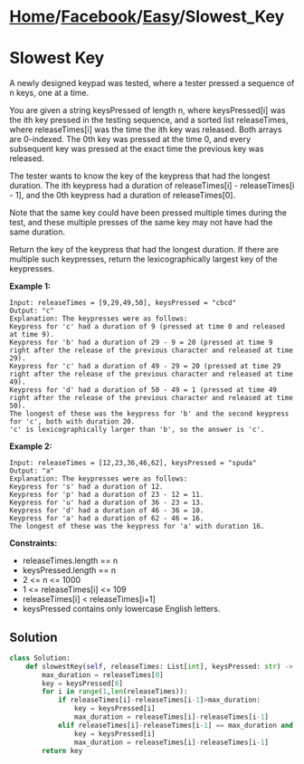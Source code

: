 # [Home](./../..)/[Facebook](./..)/[Easy](./)/Slowest_Key
<h1>Slowest Key</h1>

<p>
A newly designed keypad was tested, where a tester pressed a sequence of n keys, one at a time.
</p>
<p>
You are given a string keysPressed of length n, where keysPressed[i] was the ith key pressed in the testing sequence, and a sorted list releaseTimes, where releaseTimes[i] was the time the ith key was released. Both arrays are 0-indexed. The 0th key was pressed at the time 0, and every subsequent key was pressed at the exact time the previous key was released.
</p>
<p>
The tester wants to know the key of the keypress that had the longest duration. The ith keypress had a duration of releaseTimes[i] - releaseTimes[i - 1], and the 0th keypress had a duration of releaseTimes[0].
</p>
<p>
Note that the same key could have been pressed multiple times during the test, and these multiple presses of the same key may not have had the same duration.
</p>
<p>
Return the key of the keypress that had the longest duration. If there are multiple such keypresses, return the lexicographically largest key of the keypresses.
</p>

<b>Example 1:</b>

    Input: releaseTimes = [9,29,49,50], keysPressed = "cbcd"
    Output: "c"
    Explanation: The keypresses were as follows:
    Keypress for 'c' had a duration of 9 (pressed at time 0 and released at time 9).
    Keypress for 'b' had a duration of 29 - 9 = 20 (pressed at time 9 right after the release of the previous character and released at time 29).
    Keypress for 'c' had a duration of 49 - 29 = 20 (pressed at time 29 right after the release of the previous character and released at time 49).
    Keypress for 'd' had a duration of 50 - 49 = 1 (pressed at time 49 right after the release of the previous character and released at time 50).
    The longest of these was the keypress for 'b' and the second keypress for 'c', both with duration 20.
    'c' is lexicographically larger than 'b', so the answer is 'c'.
    
<b>Example 2:</b>

    Input: releaseTimes = [12,23,36,46,62], keysPressed = "spuda"
    Output: "a"
    Explanation: The keypresses were as follows:
    Keypress for 's' had a duration of 12.
    Keypress for 'p' had a duration of 23 - 12 = 11.
    Keypress for 'u' had a duration of 36 - 23 = 13.
    Keypress for 'd' had a duration of 46 - 36 = 10.
    Keypress for 'a' had a duration of 62 - 46 = 16.
    The longest of these was the keypress for 'a' with duration 16.

<b>Constraints:</b>

- releaseTimes.length == n
- keysPressed.length == n
- 2 <= n <= 1000
- 1 <= releaseTimes[i] <= 109
- releaseTimes[i] < releaseTimes[i+1]
- keysPressed contains only lowercase English letters.

<h2>Solution</h2>

```python
class Solution:
    def slowestKey(self, releaseTimes: List[int], keysPressed: str) -> str:
        max_duration = releaseTimes[0]
        key = keysPressed[0]
        for i in range(1,len(releaseTimes)):
            if releaseTimes[i]-releaseTimes[i-1]>max_duration:
                key = keysPressed[i]
                max_duration = releaseTimes[i]-releaseTimes[i-1]
            elif releaseTimes[i]-releaseTimes[i-1] == max_duration and keysPressed[i]>key:
                key = keysPressed[i]
                max_duration = releaseTimes[i]-releaseTimes[i-1]
        return key
```
